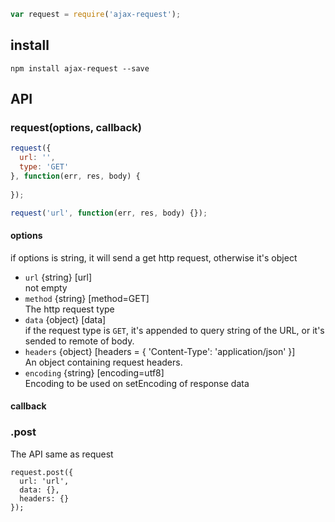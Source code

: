 ```js
var request = require('ajax-request');
```

## install
```
npm install ajax-request --save
```

## API
### request(options, callback)
```js
request({
  url: '',
  type: 'GET'
}, function(err, res, body) {
  
});

request('url', function(err, res, body) {});
```
#### options
if options is string, it will send a get http request, otherwise it's object
* ``url`` {string} [url]   
 not empty
* ``method``  {string} [method=GET]  
The http request type
* ``data``  {object} [data]  
if the request type is `GET`, it's appended to query string of the URL, or it's sended to remote of body.
* ``headers`` {object} [headers = { 'Content-Type': 'application/json' }]  
An object containing request headers.
* ``encoding`` {string} [encoding=utf8]  
Encoding to be used on setEncoding of response data

#### callback


### .post
The API same as request
```
request.post({
  url: 'url',
  data: {},
  headers: {}
});
```